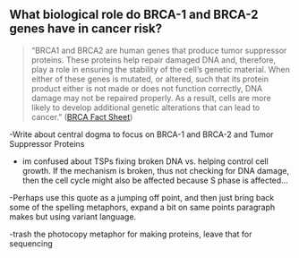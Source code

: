 ## What biological role do BRCA-1 and BRCA-2 genes have in cancer risk?

> “BRCA1 and BRCA2 are human genes that produce tumor suppressor proteins. These proteins help repair damaged DNA and, therefore, play a role in ensuring the stability of the cell’s genetic material. When either of these genes is mutated, or altered, such that its protein product either is not made or does not function correctly, DNA damage may not be repaired properly. As a result, cells are more likely to develop additional genetic alterations that can lead to cancer.” \([BRCA Fact Sheet](https://www.cancer.gov/about-cancer/causes-prevention/genetics/brca-fact-sheet)\)

-Write about central dogma to focus on BRCA-1 and BRCA-2 and Tumor Suppressor Proteins

* im confused about TSPs fixing broken DNA vs. helping control cell growth. If the mechanism is broken, thus not checking for DNA damage, then the cell cycle might also be affected because S phase is affected… 

-Perhaps use this quote as a jumping off point, and then just bring back some of the spelling metaphors, expand a bit on same points paragraph makes but using variant language.

-trash the photocopy metaphor for making proteins, leave that for sequencing

